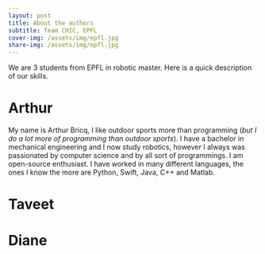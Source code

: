 ```yaml
---
layout: post
title: About the authors
subtitle: Team CHIC, EPFL
cover-img: /assets/img/epfl.jpg
share-img: /assets/img/epfl.jpg
---
```


We are 3 students from EPFL in robotic master. Here is a quick description of our skills.

# Arthur 

My name is Arthur Bricq, I like outdoor sports more than programming (*but I do a lot more of programming than outdoor sports*). I have a bachelor in mechanical engineering and I now study robotics, however I always was passionated by computer science and by all sort of programmings. I am open-source enthusiast. I have worked in many different languages, the ones I know the more are Python, Swift, Java, C++ and Matlab.  

# Taveet

# Diane
